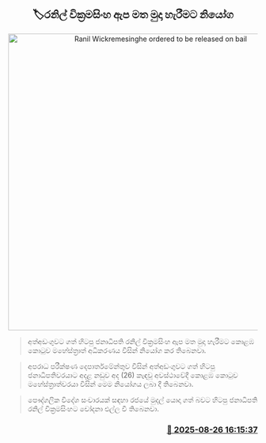 <p align='center'><b><h2 align='center' title='Ranil Wickremesinghe ordered to be released on bail'>🏷රනිල් වික්‍රමසිංහ ඇප මත මුදා හැරීමට නියෝග</h2></b></p>
<p align='center'><img src='https://helakuru.sgp1.cdn.digitaloceanspaces.com/esana/images/lib/ranil-wickramasinhe-vds.jpg' width='600' alt='Ranil Wickremesinghe ordered to be released on bail'></p>

> අත්අඩංගුවට ගත් හිටපු ජනාධිපති රනිල් වික්‍රමසිංහ ඇප මත මුදා හැරීමට කොළඹ කොටුව මහේස්ත්‍රාත් අධිකරණය විසින් නියෝග කර තිබෙනවා.

> අපරාධ පරීක්ෂණ දෙපාර්තමේන්තුව විසින් අත්අඩංගුවට ගත් හිටපු ජනාධිපතිවරයාට අදළ නඩුව අද (26) කැඳවූ අවස්ථාවේදී කොළඹ කොටුව මහේස්ත්‍රාත්වරයා විසින් මෙම නියෝගය ලබා දී තිබෙනවා.

> පෞද්ගලික විදේශ සංචාරයක් සඳහා රජයේ මුදල් යොදා ගත් බවට හිටපු ජනාධිපති රනිල් වික්‍රමසිංහට චෝදනා එල්ල වී තිබෙනවා.



<h3 align='right'><a href='https://www.helakuru.lk/esana/p/113085/'>📅 2025-08-26 16:15:37</a></h3>
